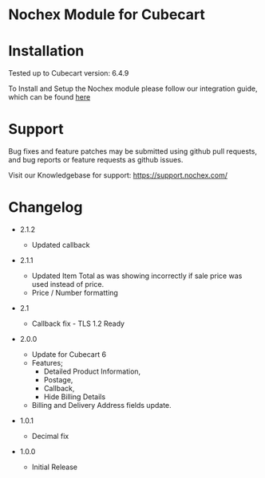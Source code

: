 Nochex Module for Cubecart 
============

Installation
============
Tested up to Cubecart version: 6.4.9

To Install and Setup the Nochex module please follow our integration guide, which can be found <a href="https://support.nochex.com/kb/faq.php?id=131">here</a>

Support
=====================
Bug fixes and feature patches may be submitted using github pull requests, and bug reports or feature requests as github issues.

Visit our Knowledgebase for support: https://support.nochex.com/ 

Changelog
=====================

- 2.1.2
  + Updated callback 

- 2.1.1
  + Updated Item Total as was showing incorrectly if sale price was used instead of price.
  + Price / Number formatting

- 2.1
  + Callback fix - TLS 1.2 Ready

- 2.0.0
  + Update for Cubecart 6
  + Features; 
     - Detailed Product Information, 
     - Postage, 
     - Callback, 
     - Hide Billing Details
  + Billing and Delivery Address fields update.

- 1.0.1
  + Decimal fix

- 1.0.0
   + Initial Release
